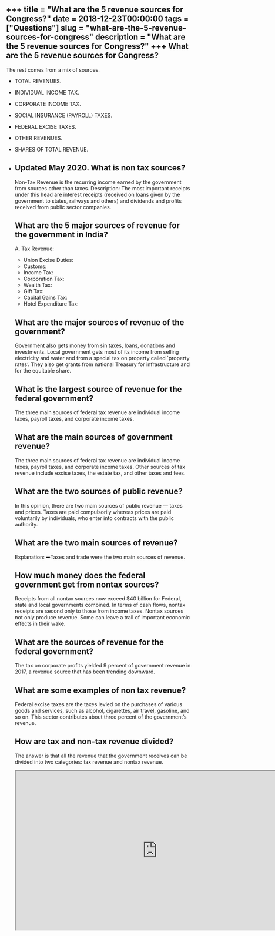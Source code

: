 +++
title = "What are the 5 revenue sources for Congress?"
date = 2018-12-23T00:00:00
tags = ["Questions"]
slug = "what-are-the-5-revenue-sources-for-congress"
description = "What are the 5 revenue sources for Congress?"
+++
What are the 5 revenue sources for Congress?
--------------------------------------------

The rest comes from a mix of sources.

- TOTAL REVENUES.
- INDIVIDUAL INCOME TAX.
- CORPORATE INCOME TAX.
- SOCIAL INSURANCE (PAYROLL) TAXES.
- FEDERAL EXCISE TAXES.
- OTHER REVENUES.
- SHARES OF TOTAL REVENUE.
- Updated May 2020. What is non tax sources?
    ------------------------
    
    Non-Tax Revenue is the recurring income earned by the government from sources other than taxes. Description: The most important receipts under this head are interest receipts (received on loans given by the government to states, railways and others) and dividends and profits received from public sector companies.
    
    What are the 5 major sources of revenue for the government in India?
    --------------------------------------------------------------------
    
    A. Tax Revenue:
    
    
    - Union Excise Duties:
    - Customs:
    - Income Tax:
    - Corporation Tax:
    - Wealth Tax:
    - Gift Tax:
    - Capital Gains Tax:
    - Hotel Expenditure Tax:
    
    What are the major sources of revenue of the government?
    --------------------------------------------------------
    
    Government also gets money from sin taxes, loans, donations and investments. Local government gets most of its income from selling electricity and water and from a special tax on property called `property rates’. They also get grants from national Treasury for infrastructure and for the equitable share.
    
    What is the largest source of revenue for the federal government?
    -----------------------------------------------------------------
    
    The three main sources of federal tax revenue are individual income taxes, payroll taxes, and corporate income taxes.
    
    What are the main sources of government revenue?
    ------------------------------------------------
    
    The three main sources of federal tax revenue are individual income taxes, payroll taxes, and corporate income taxes. Other sources of tax revenue include excise taxes, the estate tax, and other taxes and fees.
    
    What are the two sources of public revenue?
    -------------------------------------------
    
    In this opinion, there are two main sources of public revenue — taxes and prices. Taxes are paid compulsorily whereas prices are paid voluntarily by individuals, who enter into contracts with the public authority.
    
    What are the two main sources of revenue?
    -----------------------------------------
    
    Explanation: ➡Taxes and trade were the two main sources of revenue.
    
    How much money does the federal government get from nontax sources?
    -------------------------------------------------------------------
    
    Receipts from all nontax sources now exceed $40 billion for Federal, state and local governments combined. In terms of cash flows, nontax receipts are second only to those from income taxes. Nontax sources not only produce revenue. Some can leave a trail of important economic effects in their wake.
    
    What are the sources of revenue for the federal government?
    -----------------------------------------------------------
    
    The tax on corporate profits yielded 9 percent of government revenue in 2017, a revenue source that has been trending downward.
    
    What are some examples of non tax revenue?
    ------------------------------------------
    
    Federal excise taxes are the taxes levied on the purchases of various goods and services, such as alcohol, cigarettes, air travel, gasoline, and so on. This sector contributes about three percent of the government’s revenue.
    
    How are tax and non-tax revenue divided?
    ----------------------------------------
    
    The answer is that all the revenue that the government receives can be divided into two categories: tax revenue and nontax revenue.
    
    <iframe allow="accelerometer; autoplay; clipboard-write; encrypted-media; gyroscope; picture-in-picture" allowfullscreen="" class="__youtube_prefs__  epyt-is-override  no-lazyload" data-no-lazy="1" data-origheight="433" data-origwidth="770" data-skipgform_ajax_framebjll="" height="433" id="_ytid_81861" loading="lazy" src="https://www.youtube.com/embed/1-xiSOvgNvw?enablejsapi=1&autoplay=0&cc_load_policy=0&cc_lang_pref=&iv_load_policy=1&loop=0&modestbranding=0&rel=1&fs=1&playsinline=0&autohide=2&theme=dark&color=red&controls=1&" title="YouTube player" width="770"></iframe>